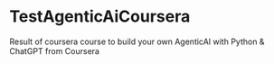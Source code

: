 # TestAgenticAiCoursera
Result of coursera course to build your own AgenticAI with Python &amp; ChatGPT from Coursera
